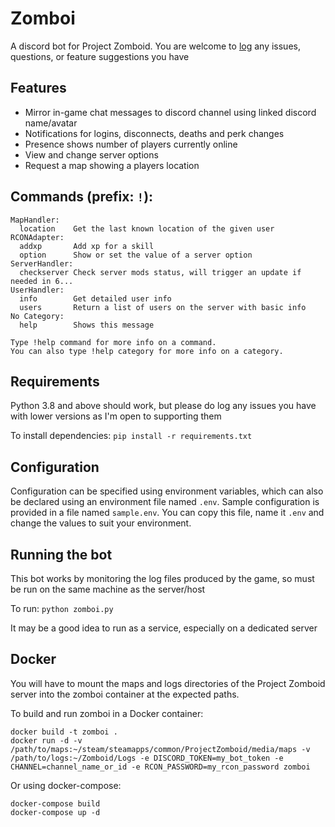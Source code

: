 # Zomboi

A discord bot for Project Zomboid. You are welcome to [log](https://github.com/JonnyPtn/zomboi/issues) any issues, questions, or feature suggestions you have

## Features
- Mirror in-game chat messages to discord channel using linked discord name/avatar
- Notifications for logins, disconnects, deaths and perk changes
- Presence shows number of players currently online
- View and change server options
- Request a map showing a players location

## Commands (prefix: `!`):
```
MapHandler:
  location    Get the last known location of the given user
RCONAdapter:
  addxp       Add xp for a skill
  option      Show or set the value of a server option
ServerHandler:
  checkserver Check server mods status, will trigger an update if needed in 6...
UserHandler:
  info        Get detailed user info
  users       Return a list of users on the server with basic info
​No Category:
  help        Shows this message

Type !help command for more info on a command.
You can also type !help category for more info on a category.
```

## Requirements
Python 3.8 and above should work, but please do log any issues you have with lower versions as I'm open to supporting them

To install dependencies:
`pip install -r requirements.txt`

## Configuration
Configuration can be specified using environment variables, which can also be declared using an environment file named `.env`.
Sample configuration is provided in a file named `sample.env`. You can copy this file, name it `.env` and change the values to suit your environment.

## Running the bot
This bot works by monitoring the log files produced by the game, so must be run on the same machine as the server/host

To run:
`python zomboi.py`

It may be a good idea to run as a service, especially on a dedicated server

## Docker

You will have to mount the maps and logs directories of the Project Zomboid
server into the zomboi container at the expected paths.

To build and run zomboi in a Docker container:

```
docker build -t zomboi .
docker run -d -v /path/to/maps:~/steam/steamapps/common/ProjectZomboid/media/maps -v /path/to/logs:~/Zomboid/Logs -e DISCORD_TOKEN=my_bot_token -e CHANNEL=channel_name_or_id -e RCON_PASSWORD=my_rcon_password zomboi
```

Or using docker-compose:

```
docker-compose build
docker-compose up -d
```
